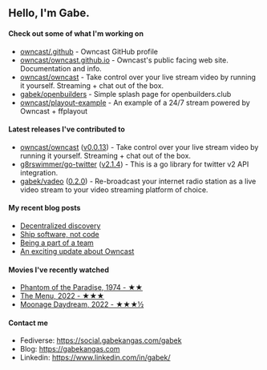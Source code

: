 ## Hello, I'm Gabe.

#### Check out some of what I'm working on

- [owncast/.github](https://github.com/owncast/.github) - Owncast GitHub profile
- [owncast/owncast.github.io](https://github.com/owncast/owncast.github.io) - Owncast&#39;s public facing web site.  Documentation and info.
- [owncast/owncast](https://github.com/owncast/owncast) - Take control over your live stream video by running it yourself.  Streaming &#43; chat out of the box.
- [gabek/openbuilders](https://github.com/gabek/openbuilders) - Simple splash page for openbuilders.club
- [owncast/playout-example](https://github.com/owncast/playout-example) - An example of a 24/7 stream powered by Owncast &#43; ffplayout

#### Latest releases I've contributed to

- [owncast/owncast](https://github.com/owncast/owncast) ([v0.0.13](https://github.com/owncast/owncast/releases/tag/v0.0.13)) - Take control over your live stream video by running it yourself.  Streaming &#43; chat out of the box.
- [g8rswimmer/go-twitter](https://github.com/g8rswimmer/go-twitter) ([v2.1.4](https://github.com/g8rswimmer/go-twitter/releases/tag/v2.1.4)) - This is a go library for twitter v2 API integration.
- [gabek/vadeo](https://github.com/gabek/vadeo) ([0.2.0](https://github.com/gabek/vadeo/releases/tag/0.2.0)) - Re-broadcast your internet radio station as a live video stream to your video streaming platform of choice.

#### My recent blog posts

- [Decentralized discovery](https://gabekangas.com/blog/2022/08/decentralized-discovery/)
- [Ship software, not code](https://gabekangas.com/blog/2022/06/ship-software-not-code/)
- [Being a part of a team](https://gabekangas.com/blog/2022/05/being-a-part-of-a-team/)
- [An exciting update about Owncast](https://gabekangas.com/blog/2021/06/an-exciting-update-about-owncast/)

#### Movies I've recently watched

- [Phantom of the Paradise, 1974 - ★★](https://letterboxd.com/gabekangas/film/phantom-of-the-paradise/)
- [The Menu, 2022 - ★★★](https://letterboxd.com/gabekangas/film/the-menu-2022/)
- [Moonage Daydream, 2022 - ★★★½](https://letterboxd.com/gabekangas/film/moonage-daydream/)

#### Contact me

- Fediverse: https://social.gabekangas.com/gabek
- Blog: https://gabekangas.com
- Linkedin: https://www.linkedin.com/in/gabek/
